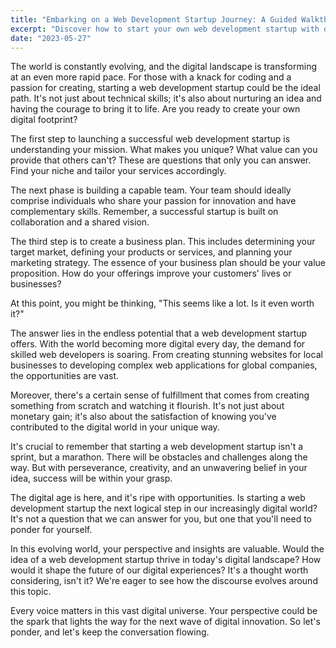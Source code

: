 ```yaml
---
title: "Embarking on a Web Development Startup Journey: A Guided Walkthrough"
excerpt: "Discover how to start your own web development startup with our comprehensive guide. Is this the new digital frontier? You decide."
date: "2023-05-27"
---
```


The world is constantly evolving, and the digital landscape is transforming at an even more rapid pace. For those with a knack for coding and a passion for creating, starting a web development startup could be the ideal path. It's not just about technical skills; it's also about nurturing an idea and having the courage to bring it to life. Are you ready to create your own digital footprint?

The first step to launching a successful web development startup is understanding your mission. What makes you unique? What value can you provide that others can't? These are questions that only you can answer. Find your niche and tailor your services accordingly.

The next phase is building a capable team. Your team should ideally comprise individuals who share your passion for innovation and have complementary skills. Remember, a successful startup is built on collaboration and a shared vision.

The third step is to create a business plan. This includes determining your target market, defining your products or services, and planning your marketing strategy. The essence of your business plan should be your value proposition. How do your offerings improve your customers' lives or businesses?

At this point, you might be thinking, "This seems like a lot. Is it even worth it?"

The answer lies in the endless potential that a web development startup offers. With the world becoming more digital every day, the demand for skilled web developers is soaring. From creating stunning websites for local businesses to developing complex web applications for global companies, the opportunities are vast.

Moreover, there's a certain sense of fulfillment that comes from creating something from scratch and watching it flourish. It's not just about monetary gain; it's also about the satisfaction of knowing you've contributed to the digital world in your unique way.

It's crucial to remember that starting a web development startup isn't a sprint, but a marathon. There will be obstacles and challenges along the way. But with perseverance, creativity, and an unwavering belief in your idea, success will be within your grasp.

The digital age is here, and it's ripe with opportunities. Is starting a web development startup the next logical step in our increasingly digital world? It's not a question that we can answer for you, but one that you'll need to ponder for yourself.

In this evolving world, your perspective and insights are valuable. Would the idea of a web development startup thrive in today's digital landscape? How would it shape the future of our digital experiences? It's a thought worth considering, isn't it? We're eager to see how the discourse evolves around this topic.

Every voice matters in this vast digital universe. Your perspective could be the spark that lights the way for the next wave of digital innovation. So let's ponder, and let's keep the conversation flowing.